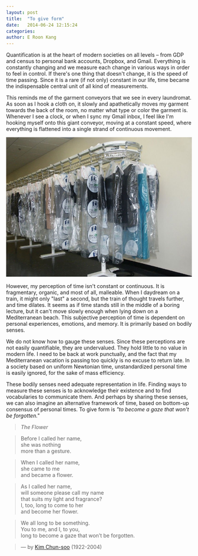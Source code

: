 ```yaml
---
layout: post
title:  "To give form"
date:   2014-06-24 12:15:24
categories:
author: E Roon Kang
---
```


Quantification is at the heart of modern societies on all levels – from GDP and census to personal bank accounts, Dropbox, and Gmail. Everything is constantly changing and we measure each change in various ways in order to feel in control. If there's one thing that doesn't change, it is the speed of time passing. Since it is a rare (if not only) constant in our life, time became the indispensable central unit of all kind of measurements.

This reminds me of the garment conveyors that we see in every laundromat. As soon as I hook a cloth on, it slowly and apathetically moves my garment towards the back of the room, no matter what type or color the garment is. Whenever I see a clock, or when I sync my Gmail inbox, I feel like I'm hooking myself onto this giant conveyor, moving at a constant speed, where everything is flattened into a single strand of continuous movement.

<img src="/public/img/Standard_Garment_Conveyor.jpg">

However, my perception of time isn't constant or continuous. It is fragmentary, organic, and most of all, malleable. When I daydream on a train, it might only "last" a second, but the train of thought travels further, and time dilates. It seems as if time stands still in the middle of a boring lecture, but it can't move slowly enough when lying down on a Mediterranean beach. This subjective perception of time is dependent on personal experiences, emotions, and memory. It is primarily based on bodily senses.

We do not know how to gauge these senses. Since these perceptions are not easily quantifiable, they are undervalued. They hold little to no value in modern life. I need to be back at work punctually, and the fact that my Mediterranean vacation is passing too quickly is no excuse to return late.  In a society based on uniform Newtonian time, unstandardized personal time is easily ignored, for the sake of mass efficiency.

These bodily senses need adequate representation in life. Finding ways to measure these senses is to acknowledge their existence and to find vocabularies to communicate them. And perhaps by sharing these senses, we can also imagine an alternative framework of time, based on bottom-up consensus of personal times. To give form is *"to become a gaze that won't be forgotten."*

> *The Flower*

> Before I called her name,  
she was nothing  
more than a gesture.

> When I called her name,  
she came to me  
and became a flower.

> As I called her name,  
will someone please call my name  
that suits my light and fragrance?  
I, too, long to come to her  
and become her flower.

> We all long to be something.  
You to me, and I, to you,  
long to become a gaze that won’t be forgotten.

> — by [Kim Chun-soo](http://en.wikipedia.org/wiki/Kim_Chunsu) (1922-2004)
